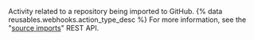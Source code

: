 Activity related to a repository being imported to GitHub. {% data reusables.webhooks.action_type_desc %} For more information, see the "[source imports](/v3/migrations/source_imports/)" REST API.
